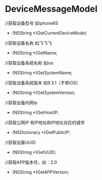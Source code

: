 # DeviceMessageModel

 //获取设备型号 如iphone6S
+ (NSString *)GetCurrentDeviceModel;

//获取设备名称 如飞飞飞
+ (NSString *)GetName;

//获取设备系统名称 如ios
+ (NSString *)GetSystemName;

//获取设备系统版本 如9.3.1（不带iOS）
+ (NSString *)GetSystemVersion;

//获取设备内网Ip
+ (NSString *)GetHostIP;

//获取公网IP 有IP地址和IP地址对应的城市
+ (NSDictionary *)GetPublicIP;

//获取设备UUID
+ (NSString *)GetUUID;

//获取APP版本号，如：2.0
+ (NSString *)GetAPPVersion;
